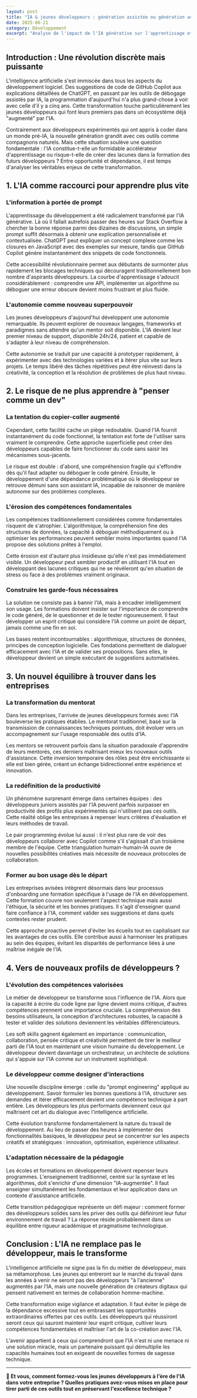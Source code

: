 ```yaml
---
layout: post
title: "IA & jeunes développeurs : génération assistée ou génération accélérée ?"
date: 2025-06-21
category: Développement
excerpt: "Analyse de l'impact de l'IA générative sur l'apprentissage et l'évolution des jeunes développeurs : entre accélération des compétences et risques de dépendance."
---
```


## Introduction : Une révolution discrète mais puissante

L'intelligence artificielle s'est immiscée dans tous les aspects du développement logiciel. Des suggestions de code de GitHub Copilot aux explications détaillées de ChatGPT, en passant par les outils de débogage assistés par IA, la programmation d'aujourd'hui n'a plus grand-chose à voir avec celle d'il y a cinq ans. Cette transformation touche particulièrement les jeunes développeurs qui font leurs premiers pas dans un écosystème déjà "augmenté" par l'IA.

Contrairement aux développeurs expérimentés qui ont appris à coder dans un monde pré-IA, la nouvelle génération grandit avec ces outils comme compagnons naturels. Mais cette situation soulève une question fondamentale : l'IA constitue-t-elle un formidable accélérateur d'apprentissage ou risque-t-elle de créer des lacunes dans la formation des futurs développeurs ? Entre opportunité et dépendance, il est temps d'analyser les véritables enjeux de cette transformation.

## 1. L'IA comme raccourci pour apprendre plus vite

### L'information à portée de prompt

L'apprentissage du développement a été radicalement transformé par l'IA générative. Là où il fallait autrefois passer des heures sur Stack Overflow à chercher la bonne réponse parmi des dizaines de discussions, un simple prompt suffit désormais à obtenir une explication personnalisée et contextualisée. ChatGPT peut expliquer un concept complexe comme les closures en JavaScript avec des exemples sur mesure, tandis que GitHub Copilot génère instantanément des snippets de code fonctionnels.

Cette accessibilité révolutionnaire permet aux débutants de surmonter plus rapidement les blocages techniques qui découragent traditionnellement bon nombre d'aspirants développeurs. La courbe d'apprentissage s'adoucit considérablement : comprendre une API, implémenter un algorithme ou déboguer une erreur obscure devient moins frustrant et plus fluide.

### L'autonomie comme nouveau superpouvoir

Les jeunes développeurs d'aujourd'hui développent une autonomie remarquable. Ils peuvent explorer de nouveaux langages, frameworks et paradigmes sans attendre qu'un mentor soit disponible. L'IA devient leur premier niveau de support, disponible 24h/24, patient et capable de s'adapter à leur niveau de compréhension.

Cette autonomie se traduit par une capacité à prototyper rapidement, à expérimenter avec des technologies variées et à itérer plus vite sur leurs projets. Le temps libéré des tâches répétitives peut être réinvesti dans la créativité, la conception et la résolution de problèmes de plus haut niveau.

## 2. Le risque de ne plus apprendre à "penser comme un dev"

### La tentation du copier-coller augmenté

Cependant, cette facilité cache un piège redoutable. Quand l'IA fournit instantanément du code fonctionnel, la tentation est forte de l'utiliser sans vraiment le comprendre. Cette approche superficielle peut créer des développeurs capables de faire fonctionner du code sans saisir les mécanismes sous-jacents.

Le risque est double : d'abord, une compréhension fragile qui s'effondre dès qu'il faut adapter ou déboguer le code généré. Ensuite, le développement d'une dépendance problématique où le développeur se retrouve démuni sans son assistant IA, incapable de raisonner de manière autonome sur des problèmes complexes.

### L'érosion des compétences fondamentales

Les compétences traditionnellement considérées comme fondamentales risquent de s'atrophier. L'algorithmique, la compréhension fine des structures de données, la capacité à déboguer méthodiquement ou à optimiser les performances peuvent sembler moins importantes quand l'IA propose des solutions prêtes à l'emploi.

Cette érosion est d'autant plus insidieuse qu'elle n'est pas immédiatement visible. Un développeur peut sembler productif en utilisant l'IA tout en développant des lacunes critiques qui ne se révéleront qu'en situation de stress ou face à des problèmes vraiment originaux.

### Construire les garde-fous nécessaires

La solution ne consiste pas à bannir l'IA, mais à encadrer intelligemment son usage. Les formations doivent insister sur l'importance de comprendre le code généré, de le questionner et de le tester rigoureusement. Il faut développer un esprit critique qui considère l'IA comme un point de départ, jamais comme une fin en soi.

Les bases restent incontournables : algorithmique, structures de données, principes de conception logicielle. Ces fondations permettent de dialoguer efficacement avec l'IA et de valider ses propositions. Sans elles, le développeur devient un simple exécutant de suggestions automatisées.

## 3. Un nouvel équilibre à trouver dans les entreprises

### La transformation du mentorat

Dans les entreprises, l'arrivée de jeunes développeurs formés avec l'IA bouleverse les pratiques établies. Le mentorat traditionnel, basé sur la transmission de connaissances techniques pointues, doit évoluer vers un accompagnement sur l'usage responsable des outils d'IA.

Les mentors se retrouvent parfois dans la situation paradoxale d'apprendre de leurs mentorés, ces derniers maîtrisant mieux les nouveaux outils d'assistance. Cette inversion temporaire des rôles peut être enrichissante si elle est bien gérée, créant un échange bidirectionnel entre expérience et innovation.

### La redéfinition de la productivité

Un phénomène surprenant émerge dans certaines équipes : des développeurs juniors assistés par l'IA peuvent parfois surpasser en productivité des profils plus expérimentés qui n'utilisent pas ces outils. Cette réalité oblige les entreprises à repenser leurs critères d'évaluation et leurs méthodes de travail.

Le pair programming évolue lui aussi : il n'est plus rare de voir des développeurs collaborer avec Copilot comme s'il s'agissait d'un troisième membre de l'équipe. Cette triangulation humain-humain-IA ouvre de nouvelles possibilités créatives mais nécessite de nouveaux protocoles de collaboration.

### Former au bon usage dès le départ

Les entreprises avisées intègrent désormais dans leur processus d'onboarding une formation spécifique à l'usage de l'IA en développement. Cette formation couvre non seulement l'aspect technique mais aussi l'éthique, la sécurité et les bonnes pratiques. Il s'agit d'enseigner quand faire confiance à l'IA, comment valider ses suggestions et dans quels contextes rester prudent.

Cette approche proactive permet d'éviter les écueils tout en capitalisant sur les avantages de ces outils. Elle contribue aussi à harmoniser les pratiques au sein des équipes, évitant les disparités de performance liées à une maîtrise inégale de l'IA.

## 4. Vers de nouveaux profils de développeurs ?

### L'évolution des compétences valorisées

Le métier de développeur se transforme sous l'influence de l'IA. Alors que la capacité à écrire du code ligne par ligne devient moins critique, d'autres compétences prennent une importance cruciale. La compréhension des besoins utilisateurs, la conception d'architectures robustes, la capacité à tester et valider des solutions deviennent les véritables différenciateurs.

Les soft skills gagnent également en importance : communication, collaboration, pensée critique et créativité permettent de tirer le meilleur parti de l'IA tout en maintenant une vision humaine du développement. Le développeur devient davantage un orchestrateur, un architecte de solutions qui s'appuie sur l'IA comme sur un instrument sophistiqué.

### Le développeur comme designer d'interactions

Une nouvelle discipline émerge : celle du "prompt engineering" appliqué au développement. Savoir formuler les bonnes questions à l'IA, structurer ses demandes et itérer efficacement devient une compétence technique à part entière. Les développeurs les plus performants deviennent ceux qui maîtrisent cet art du dialogue avec l'intelligence artificielle.

Cette évolution transforme fondamentalement la nature du travail de développement. Au lieu de passer des heures à implémenter des fonctionnalités basiques, le développeur peut se concentrer sur les aspects créatifs et stratégiques : innovation, optimisation, expérience utilisateur.

### L'adaptation nécessaire de la pédagogie

Les écoles et formations en développement doivent repenser leurs programmes. L'enseignement traditionnel, centré sur la syntaxe et les algorithmes, doit s'enrichir d'une dimension "IA-augmentée". Il faut enseigner simultanément les fondamentaux et leur application dans un contexte d'assistance artificielle.

Cette transition pédagogique représente un défi majeur : comment former des développeurs solides sans les priver des outils qui définiront leur futur environnement de travail ? La réponse réside probablement dans un équilibre entre rigueur académique et pragmatisme technologique.

## Conclusion : L'IA ne remplace pas le développeur, mais le transforme

L'intelligence artificielle ne signe pas la fin du métier de développeur, mais sa métamorphose. Les jeunes qui entreront sur le marché du travail dans les années à venir ne seront pas des développeurs "à l'ancienne" augmentés par l'IA, mais une nouvelle génération de créateurs digitaux qui pensent nativement en termes de collaboration homme-machine.

Cette transformation exige vigilance et adaptation. Il faut éviter le piège de la dépendance excessive tout en embrassant les opportunités extraordinaires offertes par ces outils. Les développeurs qui réussiront seront ceux qui sauront maintenir leur esprit critique, cultiver leurs compétences fondamentales et maîtriser l'art de la co-création avec l'IA.

L'avenir appartient à ceux qui comprendront que l'IA n'est ni une menace ni une solution miracle, mais un partenaire puissant qui démultiplie les capacités humaines tout en exigeant de nouvelles formes de sagesse technique.

---

**💭 Et vous, comment formez-vous les jeunes développeurs à l'ère de l'IA dans votre entreprise ? Quelles pratiques avez-vous mises en place pour tirer parti de ces outils tout en préservant l'excellence technique ?**